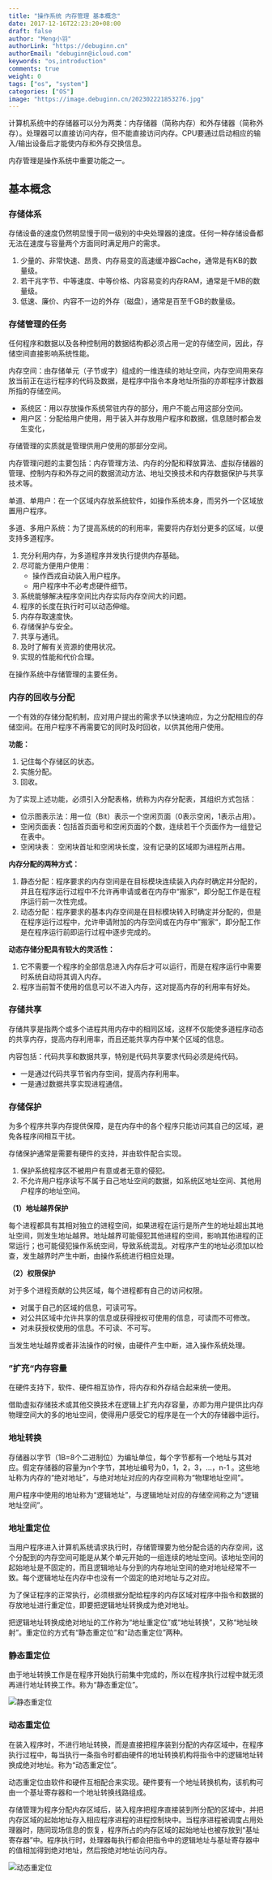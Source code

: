 ```yaml
---
title: "操作系统 内存管理 基本概念"
date: 2017-12-16T22:23:20+08:00
draft: false
author: "Meng小羽"
authorLink: "https://debuginn.cn"
authorEmail: "debuginn@icloud.com"
keywords: "os,introduction"
comments: true
weight: 0
tags: ["os", "system"]
categories: ["OS"]
image: "https://image.debuginn.cn/202302221853276.jpg"
---
```


计算机系统中的存储器可以分为两类：内存储器（简称内存）和外存储器（简称外存）。处理器可以直接访问内存，但不能直接访问内存。CPU要通过启动相应的输入/输出设备后才能使内存和外存交换信息。

内存管理是操作系统中重要功能之一。

## 基本概念

### 存储体系

存储设备的速度仍然明显慢于同一级别的中央处理器的速度。任何一种存储设备都无法在速度与容量两个方面同时满足用户的需求。

1. 少量的、非常快速、昂贵、内存易变的高速缓冲器Cache，通常是有KB的数量级。 
2. 若干兆字节、中等速度、中等价格、内容易变的内存RAM，通常是千MB的数量级。 
3. 低速、廉价、内容不一边的外存（磁盘），通常是百至千GB的数量级。

### 存储管理的任务

任何程序和数据以及各种控制用的数据结构都必须占用一定的存储空间，因此，存储空间直接影响系统性能。

内存空间：由存储单元（子节或字）组成的一维连续的地址空间，内存空间用来存放当前正在运行程序的代码及数据，是程序中指令本身地址所指的亦即程序计数器所指的存储空间。

- 系统区：用以存放操作系统常驻内存的部分，用户不能占用这部分空间。
- 用户区：分配给用户使用，用于装入并存放用户程序和数据，信息随时都会发生变化，

存储管理的实质就是管理供用户使用的那部分空间。

内存管理问题的主要包括：内存管理方法、内存的分配和释放算法、虚拟存储器的管理、控制内存和外存之间的数据流动方法、地址交换技术和内存数据保护与共享技术等。

单道、单用户：在一个区域内存放系统软件，如操作系统本身，而另外一个区域放置用户程序。

多道、多用户系统：为了提高系统的的利用率，需要将内存划分更多的区域，以便支持多道程序。

1. 充分利用内存，为多道程序并发执行提供内存基础。 
2. 尽可能方便用户使用： 
   - 操作西戎自动装入用户程序。 
   - 用户程序中不必考虑硬件细节。          
3. 系统能够解决程序空间比内存实际内存空间大的问题。
4. 程序的长度在执行时可以动态伸缩。 
5. 内存存取速度快。 
6. 存储保护与安全。 
7. 共享与通讯。 
8. 及时了解有关资源的使用状况。 
9. 实现的性能和代价合理。 

在操作系统中存储管理的主要任务。

### 内存的回收与分配

一个有效的存储分配机制，应对用户提出的需求予以快速响应，为之分配相应的存储空间。在用户程序不再需要它的同时及时回收，以供其他用户使用。

**功能：**

1. 记住每个存储区的状态。 
2. 实施分配。 
3. 回收。

为了实现上述功能，必须引入分配表格，统称为内存分配表，其组织方式包括：

- 位示图表示法：用一位（Bit）表示一个空闲页面（0表示空闲，1表示占用）。 
- 空闲页面表：包括首页面号和空闲页面的个数，连续若干个页面作为一组登记在表中。 
- 空闲块表： 空闲块首址和空闲块长度，没有记录的区域即为进程所占用。

**内存分配的两种方式：**

1. 静态分配：程序要求的内存空间是在目标模块连续装入内存时确定并分配的，并且在程序运行过程中不允许再申请或者在内存中“搬家“，即分配工作是在程序运行前一次性完成。 
2. 动态分配：程序要求的基本内存空间是在目标模块转入时确定并分配的，但是在程序运行过程中，允许申请附加的内存空间或在内存中”搬家“，即分配工作是在程序运行前即运行过程中逐步完成的。

**动态存储分配具有较大的灵活性：**

1. 它不需要一个程序的全部信息进入内存后才可以运行，而是在程序运行中需要时系统自动将其调入内存。 
2. 程序当前暂不使用的信息可以不进入内存，这对提高内存的利用率有好处。

### 存储共享

存储共享是指两个或多个进程共用内存中的相同区域，这样不仅能使多道程序动态的共享内存，提高内存利用率，而且还能共享内存中某个区域的信息。

内容包括：代码共享和数据共享，特别是代码共享要求代码必须是纯代码。

- 一是通过代码共享节省内存空间，提高内存利用率。 
- 一是通过数据共享实现进程通信。

### 存储保护

为多个程序共享内存提供保障，是在内存中的各个程序只能访问其自己的区域，避免各程序间相互干扰。

存储保护通常是需要有硬件的支持，并由软件配合实现。

1. 保护系统程序区不被用户有意或者无意的侵犯。 
2. 不允许用户程序读写不属于自己地址空间的数据，如系统区地址空间、其他用户程序的地址空间。

**（1）地址越界保护**

每个进程都具有其相对独立的进程空间，如果进程在运行是所产生的地址超出其地址空间，则发生地址越界。地址越界可能侵犯其他进程的空间，影响其他进程的正常运行；也可能侵犯操作系统空间，导致系统混乱。对程序产生的地址必须加以检查，发生越界时产生中断，由操作系统进行相应处理。

**（2）权限保护**

对于多个进程贡献的公共区域，每个进程都有自己的访问权限。

- 对属于自己的区域的信息，可读可写。 
- 对公共区域中允许共享的信息或获得授权可使用的信息，可读而不可修改。 
- 对未获授权使用的信息。不可读、不可写。

当发生地址越界或者非法操作的时候，由硬件产生中断，进入操作系统处理。

### ”扩充“内存容量

在硬件支持下，软件、硬件相互协作，将内存和外存结合起来统一使用。

借助虚拟存储技术或其他交换技术在逻辑上扩充内存容量，亦即为用户提供比内存物理空间大的多的地址空间，使得用户感受它的程序是在一个大的存储器中运行。

### 地址转换

存储器以字节（1B=8个二进制位）为编址单位，每个字节都有一个地址与其对应。假定存储器的容量为n个字节，其地址编号为0，1，2，3，…，n-1 。这些地址称为内存的“绝对地址”，与绝对地址对应的内存空间称为“物理地址空间”。

用户程序中使用的地址称为“逻辑地址”，与逻辑地址对应的存储空间称之为“逻辑地址空间”。

### 地址重定位

当用户程序进入计算机系统请求执行时，存储管理要为他分配合适的内存空间，这个分配到的内存空间可能是从某个单元开始的一组连续的地址空间。该地址空间的起始地址是不固定的，而且逻辑地址与分到的内存地址空间的绝对地址经常不一致。每个逻辑地址在内存中也没有一个固定的绝对地址与之对应。

为了保证程序的正常执行，必须根据分配给程序的内存区域对程序中指令和数据的存放地址进行重定位，即要把逻辑地址转换成为绝对地址。

把逻辑地址转换成绝对地址的工作称为“地址重定位”或“地址转换”，又称“地址映射”。重定位的方式有“静态重定位”和“动态重定位”两种。

### 静态重定位

由于地址转换工作是在程序开始执行前集中完成的，所以在程序执行过程中就无须再进行地址转换工作。称为“静态重定位”。

![静态重定位](https://image.debuginn.cn/202304132235363.png)

### 动态重定位

在装入程序时，不进行地址转换，而是直接把程序装到分配的内存区域中，在程序执行过程中，每当执行一条指令时都由硬件的地址转换机构将指令中的逻辑地址转换成绝对地址。称为“动态重定位”。

动态重定位由软件和硬件互相配合来实现。硬件要有一个地址转换机构，该机构可由一个基址寄存器和一个地址转换线路组成。

存储管理为程序分配内存区域后，装入程序把程序直接装到所分配的区域中，并把内存区域的起始地址存入相应程序进程的进程控制块中。当程序进程被调度占用处理器时，随同现场信息的恢复，程序所占的内存区域的起始地址也被存放到“基址寄存器”中。程序执行时，处理器每执行都会把指令中的逻辑地址与基址寄存器中的值相加得到绝对地址，然后按绝对地址访问内存。

![动态重定位](https://image.debuginn.cn/202304132235250.png)